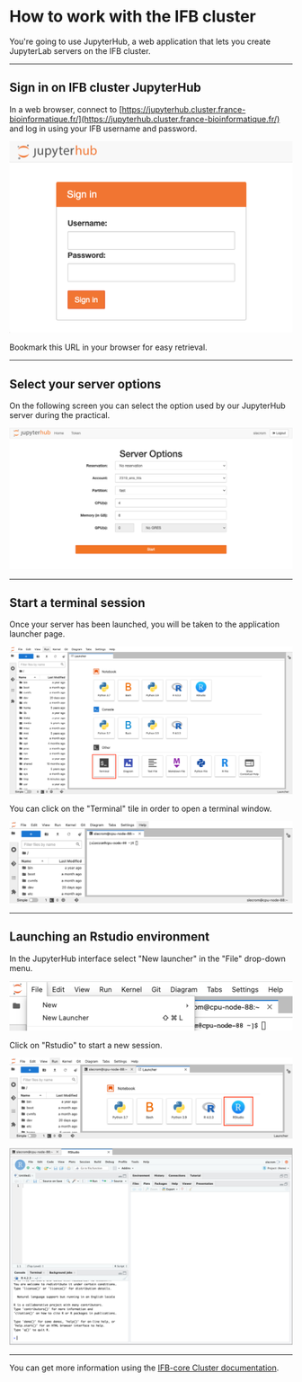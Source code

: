 # How to work with the IFB cluster

You're going to use JupyterHub, a web application that lets you create JupyterLab servers on the IFB cluster.

***

## Sign in on IFB cluster JupyterHub

In a web browser, connect to [https://jupyterhub.cluster.france-bioinformatique.fr/](https://jupyterhub.cluster.france-bioinformatique.fr/) and log in using your IFB username and password.

![JupyterHub](./ressources/jupyterhub_login.png "JupyterHub")

Bookmark this URL in your browser for easy retrieval.

***

## Select your server options

On the following screen you can select the option used by our JupyterHub server during the practical.

![JupyterHub server options](./ressources/jupyterhub_serveroptions.png "JupyterHub server options")

***

## Start a terminal session

Once your server has been launched, you will be taken to the application launcher page.

![JupyterHub launcher](./ressources/jupyterhub_launcher.png "JupyterHub launcher")

You can click on the "Terminal" tile in order to open a terminal window.

![JupyterHub Terminal](./ressources/jupyterhub_terminal.png "JupyterHub Terminal")

***

## Launching an Rstudio environment

In the JupyterHub interface select "New launcher" in the "File" drop-down menu.

![JupyterHub new launcher](./ressources/jupyterhub_newlauncher.png "JupyterHub launcher")

Click on "Rstudio" to start a new session.

![JupyterHub Rstudio start](./ressources/jupyterhub_launcherRstudio.png "JupyterHub Rstudio start")

![JupyterHub Rstudio](./ressources/jupyterhub_Rstudio.png "JupyterHub Rstudio")

***

You can get more information using the [IFB-core Cluster documentation](https://ifb-elixirfr.gitlab.io/cluster/doc/). 
